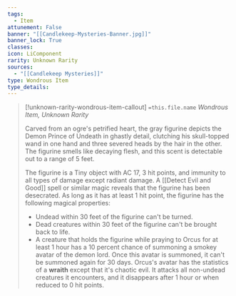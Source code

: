 ```yaml
---
tags:
  - Item
attunement: False
banner: "[[Candlekeep-Mysteries-Banner.jpg]]"
banner_lock: True
classes:
icon: LiComponent
rarity: Unknown Rarity
sources:
  - "[[Candlekeep Mysteries]]"
type: Wondrous Item
type_details: 
---
```

>[!unknown-rarity-wondrous-item-callout] `=this.file.name`
>*Wondrous Item, Unknown Rarity*
>
>Carved from an ogre's petrified heart, the gray figurine depicts the Demon Prince of Undeath in ghastly detail, clutching his skull-topped wand in one hand and three severed heads by the hair in the other. The figurine smells like decaying flesh, and this scent is detectable out to a range of 5 feet.
>
>The figurine is a Tiny object with AC 17, 3 hit points, and immunity to all types of damage except radiant damage. A [[Detect Evil and Good]] spell or similar magic reveals that the figurine has been desecrated. As long as it has at least 1 hit point, the figurine has the following magical properties:
>
>* Undead within 30 feet of the figurine can't be turned.
>* Dead creatures within 30 feet of the figurine can't be brought back to life.
>* A creature that holds the figurine while praying to Orcus for at least 1 hour has a 10 percent chance of summoning a smokey avatar of the demon lord. Once this avatar is summoned, it can't be summoned again for 30 days. Orcus's avatar has the statistics of a **wraith** except that it's chaotic evil. It attacks all non-undead creatures it encounters, and it disappears after 1 hour or when reduced to 0 hit points.
>
>
